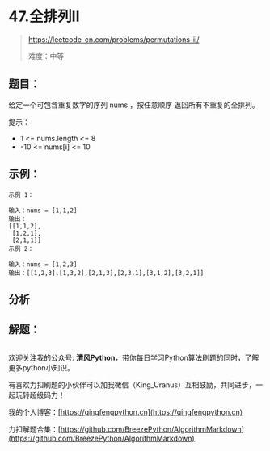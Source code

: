 # 47.全排列II
> https://leetcode-cn.com/problems/permutations-ii/
> 
> 难度：中等

## 题目：

给定一个可包含重复数字的序列 nums ，按任意顺序 返回所有不重复的全排列。

提示：

- 1 <= nums.length <= 8
- -10 <= nums[i] <= 10

## 示例：

```
示例 1：

输入：nums = [1,1,2]
输出：
[[1,1,2],
 [1,2,1],
 [2,1,1]]
示例 2：

输入：nums = [1,2,3]
输出：[[1,2,3],[1,3,2],[2,1,3],[2,3,1],[3,1,2],[3,2,1]]

```

## 分析



## 解题：

```python

```

欢迎关注我的公众号: **清风Python**，带你每日学习Python算法刷题的同时，了解更多python小知识。

有喜欢力扣刷题的小伙伴可以加我微信（King_Uranus）互相鼓励，共同进步，一起玩转超级码力！

我的个人博客：[https://qingfengpython.cn](https://qingfengpython.cn)

力扣解题合集：[https://github.com/BreezePython/AlgorithmMarkdown](https://github.com/BreezePython/AlgorithmMarkdown)
